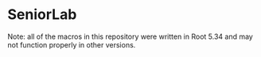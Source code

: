 # SeniorLab

Note: all of the macros in this repository were written in Root 5.34 and may not function properly in other versions.

